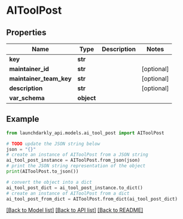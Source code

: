 # AIToolPost


## Properties

Name | Type | Description | Notes
------------ | ------------- | ------------- | -------------
**key** | **str** |  | 
**maintainer_id** | **str** |  | [optional] 
**maintainer_team_key** | **str** |  | [optional] 
**description** | **str** |  | [optional] 
**var_schema** | **object** |  | 

## Example

```python
from launchdarkly_api.models.ai_tool_post import AIToolPost

# TODO update the JSON string below
json = "{}"
# create an instance of AIToolPost from a JSON string
ai_tool_post_instance = AIToolPost.from_json(json)
# print the JSON string representation of the object
print(AIToolPost.to_json())

# convert the object into a dict
ai_tool_post_dict = ai_tool_post_instance.to_dict()
# create an instance of AIToolPost from a dict
ai_tool_post_from_dict = AIToolPost.from_dict(ai_tool_post_dict)
```
[[Back to Model list]](../README.md#documentation-for-models) [[Back to API list]](../README.md#documentation-for-api-endpoints) [[Back to README]](../README.md)


